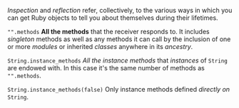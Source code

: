 *Inspection* and *reflection* refer, collectively, to the various ways in which you can get Ruby objects to tell you about themselves during their lifetimes.

`"".methods` **All the methods** that the receiver responds to. It includes *singleton* methods as well as any methods it can call by the inclusion of one or more *modules* or inherited *classes* anywhere in its *ancestry*.

`String.instance_methods` *All the instance methods* that *instances* of `String` are endowed with. In this case it's the same number of methods as `"".methods`.

`String.instance_methods(false)` Only instance methods defined *directly on* `String`.

